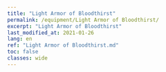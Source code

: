 ```yaml
---
title: "Light Armor of Bloodthirst"
permalink: /equipment/Light Armor of Bloodthirst/
excerpt: "Light Armor of Bloodthirst"
last_modified_at: 2021-01-26
lang: en
ref: "Light Armor of Bloodthirst.md"
toc: false
classes: wide
---
```


